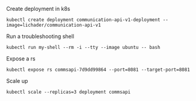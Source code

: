 Create deployment in k8s

```
kubectl create deployment communication-api-v1-deployment --image=lichader/communication-api-v1
```

Run a troubleshooting shell

```
kubectl run my-shell --rm -i --tty --image ubuntu -- bash
```

Expose a rs

```
kubectl expose rs commsapi-7d9dd99864 --port=8081 --target-port=8081
```

Scale up 

```
kubectl scale --replicas=3 deployment commsapi
```